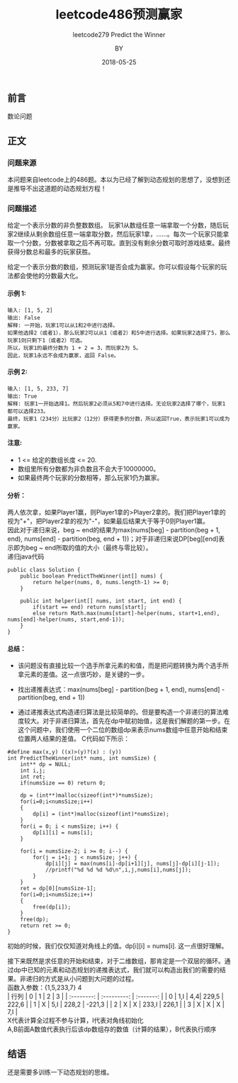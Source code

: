 ﻿---
layout:     post
title:      leetcode486预测赢家
subtitle:   leetcode279 Predict the Winner
date:       2018-05-25
author:     BY
header-img: img/post-bg-universe.jpg
catalog: true
tags:
    - Blog
---


## 前言

数论问题

## 正文

### 问题来源

本问题来自leetcode上的486题。本以为已经了解到动态规划的思想了，没想到还是推导不出这道题的动态规划方程！

### 问题描述
给定一个表示分数的非负整数数组。 玩家1从数组任意一端拿取一个分数，随后玩家2继续从剩余数组任意一端拿取分数，然后玩家1拿，……。每次一个玩家只能拿取一个分数，分数被拿取之后不再可取。直到没有剩余分数可取时游戏结束。最终获得分数总和最多的玩家获胜。

给定一个表示分数的数组，预测玩家1是否会成为赢家。你可以假设每个玩家的玩法都会使他的分数最大化。
#### 示例 1:
```
输入: [1, 5, 2]  
输出: False  
解释: 一开始，玩家1可以从1和2中进行选择。  
如果他选择2（或者1），那么玩家2可以从1（或者2）和5中进行选择。如果玩家2选择了5，那么玩家1则只剩下1（或者2）可选。  
所以，玩家1的最终分数为 1 + 2 = 3，而玩家2为 5。  
因此，玩家1永远不会成为赢家，返回 False。  
```
#### 示例 2:
```
输入: [1, 5, 233, 7]  
输出: True  
解释: 玩家1一开始选择1。然后玩家2必须从5和7中进行选择。无论玩家2选择了哪个，玩家1都可以选择233。  
最终，玩家1（234分）比玩家2（12分）获得更多的分数，所以返回True，表示玩家1可以成为赢家。  
```
#### 注意:
- 1 <= 给定的数组长度 <= 20.  
- 数组里所有分数都为非负数且不会大于10000000。  
- 如果最终两个玩家的分数相等，那么玩家1仍为赢家。    

#### 分析：
两人依次拿，如果Player1赢，则Player1拿的>Player2拿的。我们把Player1拿的视为"+"，把Player2拿的视为"-"，如果最后结果大于等于0则Player1赢。  
因此对于递归来说，beg ~ end的结果为max(nums[beg] - partition(beg + 1, end), nums[end] - partition(beg, end + 1))；对于非递归来说DP[beg][end]表示即为beg ~ end所取的值的大小（最终与零比较）。  
递归java代码
```
public class Solution {
    public boolean PredictTheWinner(int[] nums) {
        return helper(nums, 0, nums.length-1) >= 0;
    }
    
    public int helper(int[] nums, int start, int end) {
        if(start == end) return nums[start];
        else return Math.max(nums[start]-helper(nums, start+1,end), nums[end]-helper(nums, start,end-1));
    }
}
```
#### 总结：

- 该问题没有直接比较一个选手所拿元素的和值，而是把问题转换为两个选手所拿元素的差值。这一点很巧妙，是关键的一步。

- 找出递推表达式：max(nums[beg] - partition(beg + 1, end), nums[end] - partition(beg, end + 1))

- 通过递推表达式构造递归算法是比较简单的。但是要构造一个非递归的算法难度较大。对于非递归算法，首先在dp中赋初始值，这是我们解题的第一步。在这个问题中，我们使用一个二位的数组dp来表示nums数组中任意开始和结束位置两人结果的差值。
C代码如下所示：  

```
#define max(x,y) ((x)>(y)?(x) : (y))
int PredictTheWinner(int* nums, int numsSize) {
	int** dp = NULL;
	int i,j;
	int ret;
	if(numsSize == 0) return 0;
	
	dp = (int**)malloc(sizeof(int*)*numsSize);
	for(i=0;i<numsSize;i++)
	{
		dp[i] = (int*)malloc(sizeof(int)*numsSize);
	}
	for(i = 0; i < numsSize; i++) {
		dp[i][i] = nums[i];
	}

	for(i = numsSize-2; i >= 0; i--) {
		for(j = i+1; j < numsSize; j++) {
			dp[i][j] = max(nums[i]-dp[i+1][j], nums[j]-dp[i][j-1]);
			//printf("%d %d %d %d\n",i,j,nums[i],nums[j]);
		}
	}
	ret = dp[0][numsSize-1];
	for(i=0;i<numsSize;i++)
	{
		free(dp[i]);
	}
	free(dp);
	return ret >= 0;
}
```  
初始的时候，我们仅仅知道对角线上的值。dp[i][i] = nums[i]. 这一点很好理解。

接下来既然是求任意的开始和结束，对于二维数组，那肯定是一个双层的循环。通过dp中已知的元素和动态规划的递推表达式，我们就可以构造出我们的需要的结果。非递归的方式是从小问题到大问题的过程。  
函数入参数：{1,5,233,7} 4  
| 行列     | 0 | 1 | 2 | 3 | 
| :--------: | :---------: | :-------: | 
| 0     | 1,I | 4,4| 229,5 | 222,6 | 
| 1     | X | 5,I | 228,2 | -221,3 | 
| 2     | X | X | 233,I | 226,1 | 
| 3     | X | X | X | 7,I |  
X代表计算全过程不参与计算，I代表对角线初始化  
A,B前面A数值代表执行后该dp数组存的数值（计算的结果），B代表执行顺序  

## 结语
还是需要多训练一下动态规划的思维。
